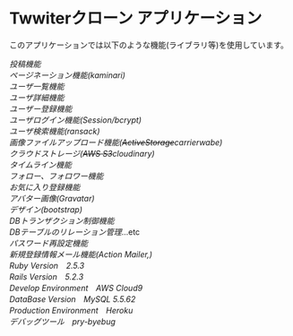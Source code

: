 # Twwiterクローン アプリケーション
このアプリケーションでは以下のような機能(ライブラリ等)を使用しています。  

*投稿機能*  
*ページネーション機能(kaminari)*  
*ユーザ一覧機能*  
*ユーザ詳細機能*  
*ユーザー登録機能*  
*ユーザログイン機能(Session/bcrypt)*  
*ユーザ検索機能(ransack)*  
*画像ファイルアップロード機能(~~ActiveStorage~~carrierwabe)*  
*クラウドストレージ(~~AWS S3~~cloudinary)*  
*タイムライン機能*  
*フォロー、フォロワー機能*  
*お気に入り登録機能*  
*アバター画像(Gravatar)*  
*デザイン(bootstrap)*  
*DBトランザクション制御機能*  
*DBテーブルのリレーション管理*...etc   
*パスワード再設定機能*  
*新規登録情報メール機能(Action Mailer,)*  
*Ruby Version　2.5.3*  
*Rails Version　5.2.3*  
*Develop Environment　AWS Cloud9*  
*DataBase Version　MySQL 5.5.62*  
*Production Environment　Heroku*  
*デバッグツール　pry-byebug*  